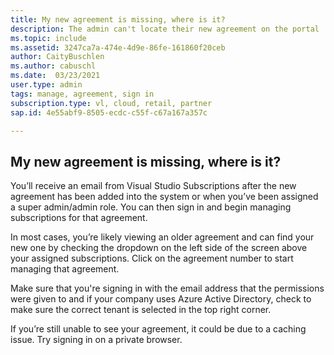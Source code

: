 ```yaml
---
title: My new agreement is missing, where is it?
description: The admin can't locate their new agreement on the portal
ms.topic: include
ms.assetid: 3247ca7a-474e-4d9e-86fe-161860f20ceb  
author: CaityBuschlen 
ms.author: cabuschl 
ms.date:  03/23/2021
user.type: admin 
tags: manage, agreement, sign in 
subscription.type: vl, cloud, retail, partner 
sap.id: 4e55abf9-8505-ecdc-c55f-c67a167a357c

---
```


## My new agreement is missing, where is it?
You’ll receive an email from Visual Studio Subscriptions after the new agreement has been added into the system or when you’ve been assigned a super admin/admin role. You can then sign in and begin managing subscriptions for that agreement. 

In most cases, you’re likely viewing an older agreement and can find your new one by checking the dropdown on the left side of the screen above your assigned subscriptions. Click on the agreement number to start managing that agreement.

Make sure that you're signing in with the email address that the permissions were given to and if your company uses Azure Active Directory, check to make sure the correct tenant is selected in the top right corner. 

If you’re still unable to see your agreement, it could be due to a caching issue. Try signing in on a private browser.
